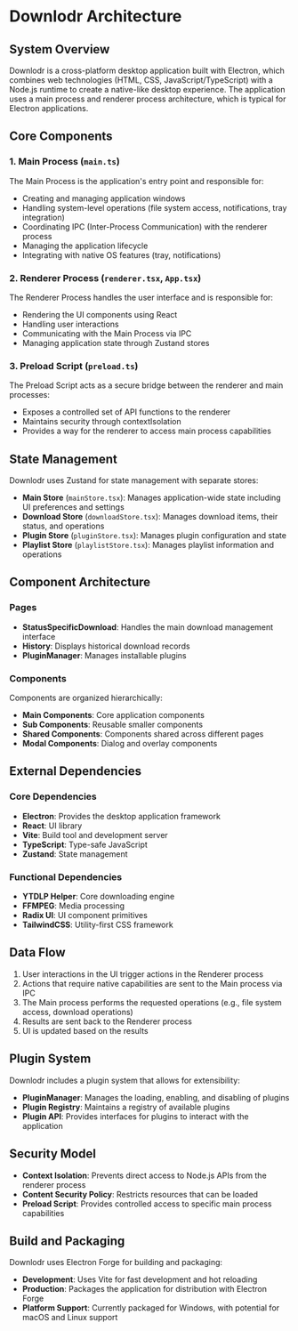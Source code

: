 # Downlodr Architecture

## System Overview

Downlodr is a cross-platform desktop application built with Electron, which combines web technologies (HTML, CSS, JavaScript/TypeScript) with a Node.js runtime to create a native-like desktop experience. The application uses a main process and renderer process architecture, which is typical for Electron applications.

## Core Components

### 1. Main Process (`main.ts`)

The Main Process is the application's entry point and responsible for:

- Creating and managing application windows
- Handling system-level operations (file system access, notifications, tray integration)
- Coordinating IPC (Inter-Process Communication) with the renderer process
- Managing the application lifecycle
- Integrating with native OS features (tray, notifications)

### 2. Renderer Process (`renderer.tsx`, `App.tsx`)

The Renderer Process handles the user interface and is responsible for:

- Rendering the UI components using React
- Handling user interactions
- Communicating with the Main Process via IPC
- Managing application state through Zustand stores

### 3. Preload Script (`preload.ts`)

The Preload Script acts as a secure bridge between the renderer and main processes:

- Exposes a controlled set of API functions to the renderer
- Maintains security through contextIsolation
- Provides a way for the renderer to access main process capabilities

## State Management

Downlodr uses Zustand for state management with separate stores:

- **Main Store** (`mainStore.tsx`): Manages application-wide state including UI preferences and settings
- **Download Store** (`downloadStore.tsx`): Manages download items, their status, and operations
- **Plugin Store** (`pluginStore.tsx`): Manages plugin configuration and state
- **Playlist Store** (`playlistStore.tsx`): Manages playlist information and operations

## Component Architecture

### Pages

- **StatusSpecificDownload**: Handles the main download management interface
- **History**: Displays historical download records
- **PluginManager**: Manages installable plugins

### Components

Components are organized hierarchically:

- **Main Components**: Core application components
- **Sub Components**: Reusable smaller components
- **Shared Components**: Components shared across different pages
- **Modal Components**: Dialog and overlay components

## External Dependencies

### Core Dependencies

- **Electron**: Provides the desktop application framework
- **React**: UI library
- **Vite**: Build tool and development server
- **TypeScript**: Type-safe JavaScript
- **Zustand**: State management

### Functional Dependencies

- **YTDLP Helper**: Core downloading engine
- **FFMPEG**: Media processing
- **Radix UI**: UI component primitives
- **TailwindCSS**: Utility-first CSS framework

## Data Flow

1. User interactions in the UI trigger actions in the Renderer process
2. Actions that require native capabilities are sent to the Main process via IPC
3. The Main process performs the requested operations (e.g., file system access, download operations)
4. Results are sent back to the Renderer process
5. UI is updated based on the results

## Plugin System

Downlodr includes a plugin system that allows for extensibility:

- **PluginManager**: Manages the loading, enabling, and disabling of plugins
- **Plugin Registry**: Maintains a registry of available plugins
- **Plugin API**: Provides interfaces for plugins to interact with the application

## Security Model

- **Context Isolation**: Prevents direct access to Node.js APIs from the renderer process
- **Content Security Policy**: Restricts resources that can be loaded
- **Preload Script**: Provides controlled access to specific main process capabilities

## Build and Packaging

Downlodr uses Electron Forge for building and packaging:

- **Development**: Uses Vite for fast development and hot reloading
- **Production**: Packages the application for distribution with Electron Forge
- **Platform Support**: Currently packaged for Windows, with potential for macOS and Linux support
